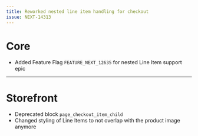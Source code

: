 ```yaml
---
title: Reworked nested line item handling for checkout
issue: NEXT-14313
---
```

# Core
*  Added Feature Flag `FEATURE_NEXT_12635` for nested Line Item support epic
___
# Storefront
*  Deprecated block `page_checkout_item_child`
*  Changed styling of Line Items to not overlap with the product image anymore

